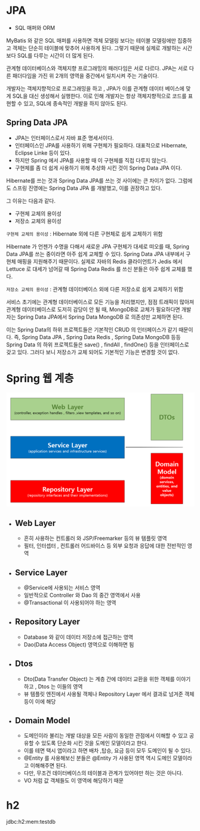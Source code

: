# JPA

- SQL 매퍼와 ORM

MyBatis 와 같은 SQL 매퍼를 사용하면 객체 모델링 보다는 테이블 모델링에만 집중하고
객체는 단순히 테이블에 맞추어 사용하게 된다. 그렇기 때문에 실제로 개발하는 시간보다 SQL를 다루는 시간이 더 많게 된다.

관계형 데이터베이스와 객체지향 프로그래밍의 패러다임은 서로 다르다.
JPA는 서로 다른 패더다임을 가진 위 2개의 영역을 중간에서 일치시켜 주는 기술이다.

개발자는 객체지향적으로 프로그래밍을 하고 , JPA가 이를 관계형 데이터 베이스에 맞게 SQL을 대신
생성해서 실행한다. 이로 인해 개발자는 항상 객체지향적으로 코드를 표현할 수 있고, SQL에 종속적인 개발을
하지 않아도 된다.

## Spring Data JPA
- JPA는 인터페이스로서 자바 표준 명세서이다.
- 인터페이스인 JPA를 사용하기 위해 구현체가 필요하다. 대표적으로 Hibernate, Eclipse Linke 등이 있다.
- 하지만 Spring 에서 JPA를 사용할 때 이 구현체를 직접 다루지 않는다.
- 구현체를 좀 더 쉽게 사용하기 위해 추상화 시킨 것이 Spring Data JPA 이다.

Hibernate를 쓰는 것과 Spring Data JPA를 쓰는 것 사이에는 큰 차이가 없다.
그럼에도 스프링 진영에는 Spring Data JPA 를 개발했고, 이를 권장하고 있다. 

그 이유는 다음과 같다.
- 구현체 교체의 용이성
- 저장소 교체의 용이성

`구현체 교체의 용이성` : Hibernate 외에 다른 구현체로 쉽게 교체하기 위함

Hibernate 가 언젠가 수명을 다해서 새로운 JPA 구현체가 대세로 떠오를 때, Spring Data JPA를 쓰는 중이라면
아주 쉽게 교체할 수 있다. Spring Data JPA 내부에서 구현체 매핑을 지원해주기 때문이다.
실제로 자바의 Redis 클라이언트가 Jedis 에서 Lettuce 로 대세가 넘어갈 때 
Spring Data Redis 를 쓰신 분들은 아주 쉽게 교체를 했다. 

`저장소 교체의 용이성` : 관계형 데이터베이스 외에 다른 저장소로 쉽게 교체하기 위함

서비스 초기에는 관계형 데이터베이스로 모든 기능을 처리했지만, 점점 트래픽이 많아져 관계형 데이터베이스로
도저히 감당이 안 될 때, MongoDB로 교체가 필요하다면 개발자는 Spring Data JPA에서
Spring Data MongoDB 로 의존성만 교체하면 된다.

이는 Spring Data의 하위 프로젝트들은 기본적인 CRUD 의 인터페이스가 같기 때문이다. 
즉, Spring Data JPA , Spring Data Redis , Spring Data MongoDB 등등 Spring Data 의 하위 프로젝트들은
save() , findAll , findOne() 등을 인터페이스로 갖고 있다.  그러다 보니 저장소가 교체 되어도 기본적인 기능은
변경할 것이 없다.


# Spring 웹 계층

![img.png](img.png)

- ## Web Layer
  - 흔히 사용하는 컨트롤러 와 JSP/Freemarker 등의 뷰 템플릿 영역
  - 필터, 인터셉터 , 컨트롤러 어드바이스 등 외부 요청과 응답에 대한 전반적인 영역

- ## Service Layer
  - @Service에 사용되는 서비스 영역
  - 일반적으로 Controller 와 Dao 의 중간 영역에서 사용
  - @Transactional 이 사용되어야 하는 영역

- ## Repository Layer
  - Database 와 같이 데이터 저장소에 접근하는 영역
  - Dao(Data Access Object) 영역으로 이해하면 됨

- ## Dtos
  - Dto(Data Transfer Object) 는 계층 간에 데이터 교환을 위한 객체를 이야기하고 , Dtos 는 이들의 영역
  - 뷰 템플릿 엔진에서 사용될 객체나 Repository Layer 에서 결과로 넘겨준 객체 등이 이에 해당

- ## Domain Model
  - 도메인이라 불리는 개발 대상을 모든 사람이 동일한 관점에서 이해할 수 있고 공유할 수 있도록 단순화 시킨 것을 도메인 모델이라고 한다.
  - 이를 테면 택시 앱이라고 하면 배차 ,탑승, 요금 등이 모두 도메인이 될 수 있다.
  - @Entity 를 사용해보신 분들은 @Entity 가 사용된 영역 역시 도메인 모델이라고 이해해주면 된다.
  - 다만, 무조건 데이터베이스의 테이블과 관계가 있어야만 하는 것은 아니다.
  - VO 처럼 값 객체들도 이 영역에 해당하기 때문


# h2

jdbc:h2:mem:testdb